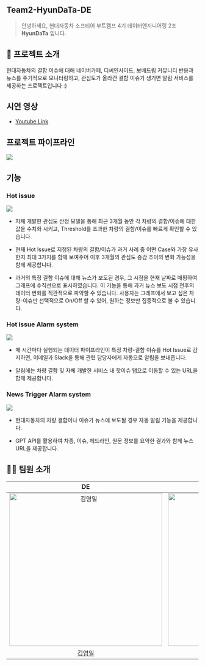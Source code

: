 ## Team2-HyunDaTa-DE
> 안녕하세요, 현대자동차 소프티어 부트캠프 4기 데이터엔지니어링 2조 **HyunDaTa** 입니다. 

## 💬 프로젝트 소개

현대자동차의 결함 이슈에 대해 네이버카페, 디씨인사이드, 보배드림 커뮤니티 반응과 뉴스를 주기적으로 모니터링하고, 관심도가 올라간 결함 이슈가 생기면 알림 서비스를 제공하는 프로젝트입니다 :)

## 시연 영상
- [Youtube Link](https://www.youtube.com/watch?v=bik-lCagBaU)

## 프로젝트 파이프라인
<img src="https://github.com/user-attachments/assets/14b910e7-7072-41c0-979d-995bcbebe07a">


## 기능 

### Hot issue

<img src="https://github.com/user-attachments/assets/3edb1120-ec77-4e48-957c-2ac52736586e">

- 자체 개발한 관심도 산정 모델을 통해 최근 3개월 동안 각 차량의 결함/이슈에 대한 값을 수치화 시키고, Threshold를 초과한 차량의 결함/이슈를 빠르게 확인할 수 있습니다.

- 현재 Hot Issue로 지정된 차량의 결함/이슈가 과거 사례 중 어떤 Case와 가장 유사한지 최대 3가지를 함께 보여주어 이후 3개월의 관심도 증감 추이의 변화 가능성을 함께 제공합니다. 

- 과거의 특정 결함 이슈에 대해 뉴스가 보도된 경우, 그 시점을 현재 날짜로 매핑하여 그래프에 수직선으로 표시하였습니다. 이 기능을 통해 과거 뉴스 보도 시점 전후의 데이터 변화를 직관적으로 파악할 수 있습니다. 사용자는 그래프에서 보고 싶은 차량-이슈만 선택적으로 On/Off 할 수 있어, 원하는 정보만 집중적으로 볼 수 있습니다.

### Hot issue Alarm system

<img src="https://github.com/user-attachments/assets/53b7ae34-047e-4b15-96d5-36fae816f4b1">

- 매 시간마다 실행되는 데이터 파이프라인이 특정 차량-결함 이슈를 Hot Issue로 감지하면, 이메일과 Slack을 통해 관련 담당자에게 자동으로 알림을 보내줍니다. 

- 알림에는 차량 결함 및 자체 개발한 서비스 내 핫이슈 탭으로 이동할 수 있는 URL을 함께 제공합니다. 


### News Trigger Alarm system

<img src="https://github.com/user-attachments/assets/75f8bd89-29c6-41a7-adaf-1d5a78f2a666">

- 현대자동차의 차량 결함이나 이슈가 뉴스에 보도될 경우 자동 알림 기능을 제공합니다.

- GPT API를 활용하여 차종, 이슈, 헤드라인, 원문 정보를 요약한 결과와 함께 뉴스 URL을 제공합니다.


## 👨‍💻 팀원 소개

|                                          DE                                          |                                         DE                                          |                                          DE                                          |                                           
| :----------------------------------------------------------------------------------: | :---------------------------------------------------------------------------------: | :----------------------------------------------------------------------------------: | 
| <img src="https://github.com/user-attachments/assets/245c0722-8fc1-481e-843d-c21664949e18" width="400px" alt="김영일"/> | <img src="https://github.com/user-attachments/assets/615da6fe-1537-41dd-9721-f0ef0758af55" width="400px" alt="이민섭"/> | <img src="https://github.com/user-attachments/assets/bfab13fd-5fc4-4bd5-99e1-2fb684662fa4" width="400px" alt="한경훈"/>
|                    [김영일](https://github.com/patrashu)                     |                         [이민섭](https://github.com/Neogr1)                          |                         [한경훈](https://github.com/gyeongpunch) 

